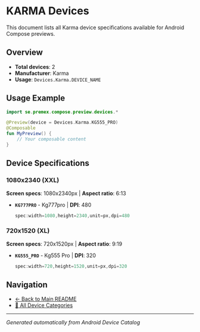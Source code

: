 # KARMA Devices

This document lists all Karma device specifications available for Android Compose previews.

## Overview

- **Total devices**: 2
- **Manufacturer**: Karma
- **Usage**: `Devices.Karma.DEVICE_NAME`

## Usage Example

```kotlin
import se.premex.compose.preview.devices.*

@Preview(device = Devices.Karma.KG555_PRO)
@Composable
fun MyPreview() {
    // Your composable content
}
```

## Device Specifications

### 1080x2340 (XXL)

**Screen specs**: 1080x2340px | **Aspect ratio**: 6:13

- **`KG777PRO`** - Kg777pro | **DPI**: 480
  ```kotlin
  spec:width=1080,height=2340,unit=px,dpi=480
  ```

### 720x1520 (XL)

**Screen specs**: 720x1520px | **Aspect ratio**: 9:19

- **`KG555_PRO`** - Kg555 Pro | **DPI**: 320
  ```kotlin
  spec:width=720,height=1520,unit=px,dpi=320
  ```

## Navigation

- [← Back to Main README](../../README.md)
- [📱 All Device Categories](../README.md)

---
*Generated automatically from Android Device Catalog*

